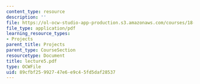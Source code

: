 ```yaml
---
content_type: resource
description: ''
file: https://ol-ocw-studio-app-production.s3.amazonaws.com/courses/18-704-seminar-in-algebra-and-number-theory-rational-points-on-elliptic-curves-fall-2004/89cfbf25992747e6e9c45fd5daf28537_lecture5.pdf
file_type: application/pdf
learning_resource_types:
- Projects
parent_title: Projects
parent_type: CourseSection
resourcetype: Document
title: lecture5.pdf
type: OCWFile
uid: 89cfbf25-9927-47e6-e9c4-5fd5daf28537
---
```

